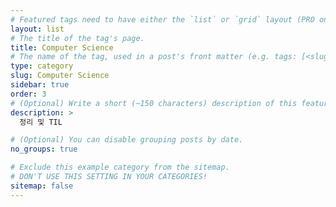```yaml
---
# Featured tags need to have either the `list` or `grid` layout (PRO only).
layout: list
# The title of the tag's page.
title: Computer Science
# The name of the tag, used in a post's front matter (e.g. tags: [<slug>]).
type: category
slug: Computer Science
sidebar: true
order: 3
# (Optional) Write a short (~150 characters) description of this featured tag.
description: >
  정리 및 TIL

# (Optional) You can disable grouping posts by date.
no_groups: true

# Exclude this example category from the sitemap.
# DON'T USE THIS SETTING IN YOUR CATEGORIES!
sitemap: false
---
```

